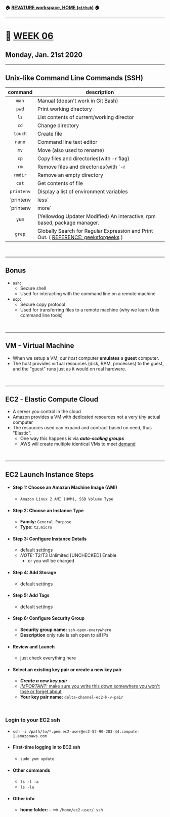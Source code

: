#### :house: [REVATURE workspace, HOME (`github`)](https://github.com/joedonline/REVATURE__workspace)  :house:
---
# :calendar: [WEEK 06](https://github.com/joedonline/REVATURE__workspace/tree/master/WEEK__06)
## Monday, Jan. 21st 2020

---
## Unix-like Command Line Commands (SSH)

| command | description |
|:-:|-|
| `man` | Manual (doesn't work in Git Bash) |
| `pwd` | Print working directory |
| `ls` | List contents of current/working director |
| `cd` | Change directory |
| `touch` | Create file |
| `nano` | Command line text editor |
| `mv` | Move (also used to rename) |
| `cp` | Copy files and directories(with `-r` flag) |
| `rm` | Remove files and directories(with `-r|-R`) |
| `rmdir` | Remove an empty directory |
| `cat` | Get contents of file |
| `printenv` | Display a list of environment variables |
| `printenv | less` | Display a list of environment variables, one page at a time |
| `printenv | more` | Display a list of environment variables, one page at a time; displays "More" at bottom of screen |
| `yum` | (Yellowdog Updater Modified) An interactive, rpm based, package manager. |
| `grep` | Globally Search for Regular Expression and Print Out. ( [REFERENCE: geeksforgeeks](https://www.geeksforgeeks.org/grep-command-in-unixlinux/) ) |

<br>

---
## Bonus
- **`ssh`:** 
  * Secure shell
  * Used for interacting with the command line on a remote machine
- **`scp`:** 
  * Secure copy protocol
  * Used for transferring files to a remote machine (why we learn Unix command line tools)

<br>

---
## VM - Virtual Machine
- When we setup a VM, our *host* computer **emulates** a **guest** computer.
- The host provides virtual resources (disk, RAM, processes) to the guest, and the "guest" runs just as it would on real hardware.

<br>

---
## EC2 - Elastic Compute Cloud
- A server you control in the cloud
- Amazon provides a VM with dedicated resources not a very *tiny* actual computer
- The resources used can expand and contract based on need, thus "Elastic".
  * One way this happens is via ***auto-scaling groups***
  * AWS will create multiple identical VMs to meet <u>demand</u>

<br>

---
## EC2 Launch Instance Steps
- #### Step 1: Choose an Amazon Machine Image (AMI)
  * `Amazon Linux 2 AMI (HVM), SSD Volume Type`
- #### Step 2: Choose an Instance Type
  * **Family:** `General Purpose`
  * **Type:** `t2.micro`
- #### Step 3: Configure Instance Details
  * default settings
  * *NOTE:* T2/T3 Unlimited [UNCHECKED] Enable
    - or you will be charged
- #### Step 4: Add Storage
  * default settings
- #### Step 5: Add Tags
  * default settings
- #### Step 6: Configure Security Group
  * **Security group name:** `ssh-open-everywhere`
  * **Description** only rule is ssh open to all IPs
- #### Review and Launch
  * just check everything here
- #### Select an existing key pair or create a new key pair
  * ***Create a new key pair***
  * <u>*IMPORTANT:* make sure you write this down somewhere you won't lose or forget about</u>
  * **Your key pair name:** `delta-channel-ec2-k-v-pair`

<br>

### Login to your EC2 ssh
- `ssh -i /path/to/*.pem ec2-user@ec2-52-90-203-44.compute-1.amazonaws.com`
- #### First-time logging in to EC2 ssh
  * `sudo yum update`
- #### Other commands
  * `ls -l -a`
  * `ls -la`
- #### Other info
  * **home folder:** `~` ==> `/home/ec2-user/.ssh`
